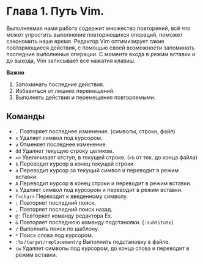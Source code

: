 # Глава 1. Путь Vim.
Выполняемая нами работа содержит множество повторений, всё что может упростить
выполнение повторяющихся операций, поможет сэкономить наше время.
Редактор Vim оптимизирует такие повторяющиеся действия, с помощью своей возможности
запоминать последние выполненые операции.
С момента входа в режим вставки и до выхода, Vim записывает все нажатия клавиш.

__Важно__
  1. Запоминать последние действия.
  2. Избавиться от лишних перемещений.
  3. Выполнять действия и перемещения повторяемыми.

## Команды
- `.` Повторяет последнее изменение. (символы, строки, файл)
- `x` Удаляет символ под курсором.
- `u` Отменяет последнее изменение.
- `dd` Удаляет текущую строку целиком.
- `>>` Увеличивает отступ, в текущей строке. (`>G` от тек. до конца файла)
- `$` Переводит курсор в конец текущей строки.
- `a` Переводит курсор за текущий символ и переводит в режим вставки.
- `A` Переводит курсор в конец строки и переводит в режим вставки.
- `s` Удаляет символ под курсором и переводит в режим вставки.
- `f<char>` Переходит к введенному символу.
- `;` Повторяет последний поиск.
- `,` Повторяет последний поиск назад.
- `@:` Повторяет команду редактора Ex.
- `&` Повторяет последнюю команду подстановки. (`:subtitute`)
- `/` Выполнить поиск по шаблону.
- `*` Поиск слова под курсором.
- `:%s/target/replacement/g` Выполнить подстановку в файле.
- `cw` Удаляет символы под курсором, до конца слова и переводит в режим вставки.
